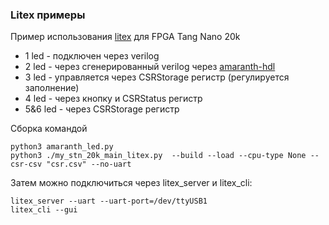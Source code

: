 ### Litex примеры
Пример использования [litex](https://github.com/enjoy-digital/litex) для FPGA Tang Nano 20k
- 1 led - подключен через verilog
- 2 led - через сгенерированный verilog через [amaranth-hdl](https://github.com/amaranth-lang/amaranth)
- 3 led - управляется через CSRStorage регистр (регулируется заполнение)
- 4 led - через кнопку и CSRStatus регистр
- 5&6 led - через CSRStorage регистр


Сборка командой 
```
python3 amaranth_led.py
python3 ./my_stn_20k_main_litex.py  --build --load --cpu-type None --csr-csv "csr.csv" --no-uart
```

Затем можно подключиться через litex_server и litex_cli:
```
litex_server --uart --uart-port=/dev/ttyUSB1
litex_cli --gui
```